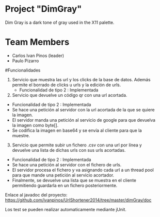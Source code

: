 # Project "DimGray"

Dim Gray is a dark tone of gray used in the X11 palette.

# Team Members

* Carlos Ivan Pinos (leader)
* Paulo Pizarro

#Funcionalidades

1. Servicio que muestra las url y los clicks de la base de datos. Además permite el borrado de clicks u urls y la edición de urls.
   - Funcionalidad de tipo 2 : Implementada
2. Servicio que devuelve un código qr con una url acortada.
  - Funcionalidad de tipo 2 : Implementada
  - Se hace una petición al servidor con la url acortada de la que se quiere la imagen.
  - El servidor manda una petición al servicio de google para que devuelva la imagen como byte[].
  - Se codifica la imagen en base64 y se envía al cliente para que la muestre.
3. Servicio que permite subir un fichero .csv con una url por línea y devuelve una lista de dichas urls con sus urls acortadas.
  - Funcionalidad de tipo 2 : Implementada
  - Se hace una petición al servidor con el fichero de urls.
  - El servidor procesa el fichero y va asignando cada url a un thread pool para que mande una petición al servicio acortador.
  - Finalmente, se devuelve una lista que se muestra en el cliente permitiendo guardarla en un fichero posteriormente.

Enlace al javadoc del proyecto: https://github.com/ivanpinos/UrlShortener2014/tree/master/dimGray/doc

Los test se pueden realizar automaticamente mediante jUnit.
